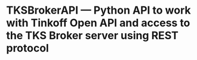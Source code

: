 # TKSBrokerAPI — Python API to work with Tinkoff Open API and access to the TKS Broker server using REST protocol
